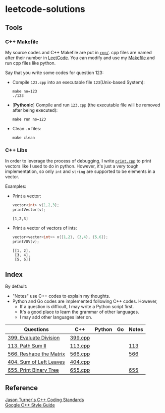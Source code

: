 # leetcode-solutions

## Tools
### C++ Makefile
My source codes and C++ Makefile are put in [`cpp/`](cpp). cpp files are named after their number in [LeetCode](https://leetcode.com/). You can modify and use my [Makefile ](cpp/Makefile) and run cpp files like python.

Say that you write some codes for question 123:

- Compile `123.cpp` into an executable file `123`(Unix-based System):
    ```
    make no=123
    ./123
    ```
- [**Pythonic**] Compile and run `123.cpp` (the executable file will be removed after being executed):
    ```
    make run no=123
    ```
- Clean `.o` files:
    ```
    make clean
    ```

### C++ Libs
In order to leverage the process of debugging, I write [`print.cpp`](cpp/print.cpp) to print vectors like I used to do in python. However, it's just a very tough implementation, so only `int` and `string` are supported to be elements in a vector.

Examples:

- Print a vector:
    ```cpp
    vector<int> v{1,2,3};
    printVector(v);
    ```
    ```
    [1,2,3]
    ```

- Print a vector of vectors of ints:
    ```cpp
    vector<vector<int>> v{{1,2}, {3,4}, {5,6}};
    printVOV(v);
    ```
    ```
    [[1, 2],
     [3, 4],
     [5, 6]]
    ```

## Index
By default:
- "Notes" use C++ codes to explain my thoughts.
- Python and Go codes are implemented following C++ codes. However,
    - If a question is difficult, I may write a Python script first.
    - It's a good place to learn the grammar of other languages.
    - I may add other languages later on.


|Questions|C++|Python|Go|Notes|
|--|--|--|--|--|
|[399. Evaluate Division](https://leetcode.com/problems/evaluate-division/description/)|[399.cpp](cpp/399.cpp)||||
|[113. Path Sum II](https://leetcode.com/problems/path-sum-ii/description/)|[113.cpp](cpp/113.cpp)|||[113](notes/113.md)|
|[566. Reshape the Matrix](https://leetcode.com/problems/reshape-the-matrix/description/)|[566.cpp](cpp/566.cpp)|||[566](notes/566.md)|
|[404. Sum of Left Leaves](https://leetcode.com/problems/sum-of-left-leaves/description/)|[404.cpp](cpp/404.cpp)|||[]()|
|[655. Print Binary Tree](https://leetcode.com/problems/print-binary-tree/description/)|[655.cpp](cpp/655.cpp)|||[655](notes/655.md)|


## Reference
[Jason Turner's C++ Coding Standards](https://gist.github.com/lefticus/10191322)  
[Google C++ Style Guide](https://google.github.io/styleguide/cppguide.html)  